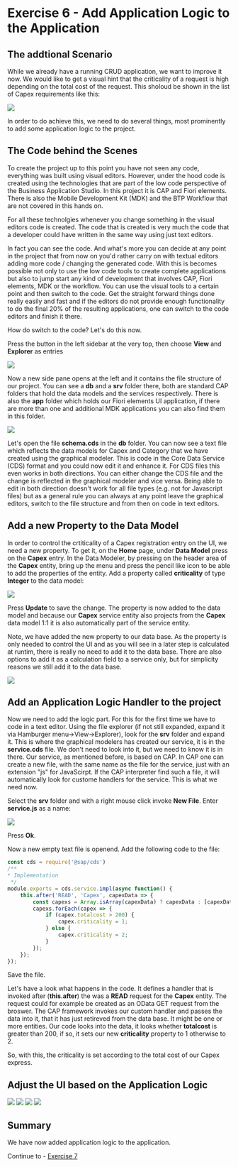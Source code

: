 # Exercise 6 - Add Application Logic to the Application

## The addtional Scenario

While we already have a running CRUD application, we want to improve it now. 
We would like to get a visual hint that the criticality of a request is high depending on the total cost of the request. This sholoud be shown in the list of Capex requirements like this:

![](/exercises/ex6/images/LCAP_60.png)

In order to do achieve this, we need to do several things, most prominently to add some application logic to the project.

## The Code behind the Scenes

To create the project up to this point you have not seen any code, everything was built using visual editors. However, under the hood code is created using the technologies that are part of the low code perspective of the Business Application Studio. In this project it is CAP and Fiori elements. There is also the Mobile Development Kit (MDK) and the BTP Workflow that are not covered in this hands on.

For all these technolgies whenever you change something in the visual editors code is created. The code that is created is very much the code that a developer could have written in the same way using just text editors.

In fact you can see the code. And what's more you can decide at any point in the project that from now on you'd rather carry on with textual editors adding more code / changing the generated code. With this is becomes possible not only to use the low code tools to create complete applications but also to jump start any kind of development that involves CAP, Fiori elements, MDK or the workflow. You can use the visual tools to a certain point and then switch to the code. Get the straight forward things done really easily and fast and if the editors do not provide enough functionality to do the final 20% of the resulting applications, one can switch to the code editors and finish it there.

How do switch to the code? Let's do this now.

Press the button in the left sidebar at the very top, then choose **View** and **Explorer** as entries

![](/exercises/ex6/images/LCAP_61.png) 

Now a new side pane opens at the left and it contains the file structure of our project. You can see a **db** and a **srv** folder there, both are standard CAP folders that hold the data models and the services respectively. There is also the **app** folder which holds our Fiori elements UI application, if there are more than one and additional MDK applications you can also find them in this folder.

![](/exercises/ex6/images/LCAP_62.png) 

Let's open the file **schema.cds** in the **db** folder. You can now see a text file which reflects the data models for Capex and Category that we have created using the graphical modeler. This is code in the Core Data Service (CDS) format and you could now edit it and enhance it. For CDS files this even works in both directions. You can either change the CDS file and the change is reflected in the graphical modeler and vice versa. Being able to edit in both direction doesn't work for all file types (e.g. not for Javascript files) but as a general rule you can always at any point leave the graphical editors, switch to the file structure and from then on code in text editors.

## Add a new Property to the Data Model

In order to control the crtiticality of a Capex registration entry on the UI, we need a new property. To get it, on the **Home** page, under **Data Model** press on the **Capex** entry. In the Data Modeler, by pressing on the header area of the **Capex** entity, bring up the menu and press the pencil like icon to be able to add the properties of the entity. Add a property called **criticality** of type **Integer** to the data model: 

![](/exercises/ex6/images/LCAP_63.png)

Press **Update** to save the change. The property is now added to the data model and because our **Capex** service entity also projects from the **Capex** data model 1:1 it is also automatically part of the service entity.

Note, we have added the new property to our data base. As the property is only needed to control the UI and as you will see in a later step is calculated at runtim, there is really no need to add it to the data base. There are also options to add it as a calculation field to a service only, but for simplicity reasons we still add it to the data base.

![](/exercises/ex6/images/LCAP_64.png)

## Add an Application Logic Handler to the project

Now we need to add the logic part. For this for the first time we have to code in a text editor. Using the file explorer (if not still expanded, expand it via Hamburger menu->View->Explorer), look for the **srv** folder and expand it. This is where the graphical modelers has created our service, it is in the **service.cds** file. We don't need to look into it, but we need to know it is in there. Our service, as mentioned before, is based on CAP. In CAP one can create a new file, with the same name as the file for the service, just with an extension "js" for JavaScirpt. If the CAP interpreter find such a file, it will automatically look for custome handlers for the service. This is what we need now. 

Select the **srv** folder and with a right mouse click invoke **New File**. Enter **service.js** as a name:

![](/exercises/ex6/images/LCAP_65.png)

Press **Ok**.

Now a new empty text file is openend. Add the following code to the file:

```Javascript
const cds = require('@sap/cds')
/**
* Implementation 
 */
module.exports = cds.service.impl(async function() {
    this.after('READ', 'Capex', capexData => {
        const capexs = Array.isArray(capexData) ? capexData : [capexData];
        capexs.forEach(capex => {
            if (capex.totalcost > 200) {
                capex.criticality = 1;
            } else {
                capex.criticality = 2;
            }
        });
    });
});

```

Save the file.

Let's have a look what happens in the code. It defines a handler that is invoked after (**this.after**) the was a **READ** request for the **Capex** entity. The request could for example be created as an OData GET request from the broswer. The CAP framework invokes our custom handler and passes the data into it, that it has just retireved from the data base. It might be one or more entities. Our code looks into the data, it looks whether **totalcost** is greater than 200, if so, it sets our new **criticality** property to 1 otherwise to 2.

So, with this, the criticality is set according to the total cost of our Capex express.

## Adjust the UI based on the Application Logic

![](/exercises/ex6/images/LCAP_66.png)
![](/exercises/ex6/images/LCAP_67.png)
![](/exercises/ex6/images/LCAP_68.png)
![](/exercises/ex6/images/LCAP_69.png)





## Summary
We have now added application logic to the application.

Continue to - [Exercise 7](../ex7/README.md)